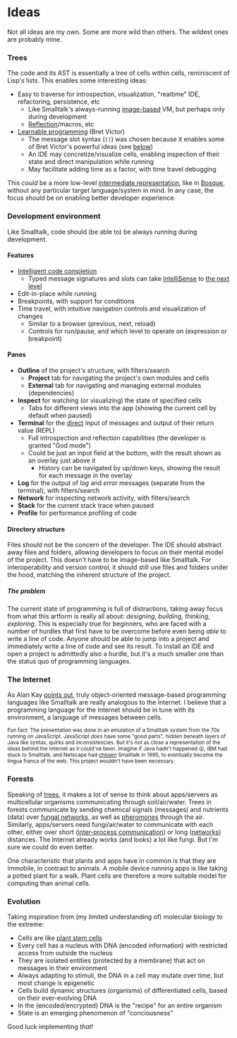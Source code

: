 # Ideas

Not all ideas are my own. Some are more wild than others. The wildest ones are probably mine.


### Trees

The code and its AST is essentially a tree of cells within cells, reminiscent of Lisp's lists. This enables some interesting ideas:

- Easy to traverse for introspection, visualization, "realtime" IDE, refactoring, persistence, etc
  - Like Smalltalk's always-running [image-based](https://en.wikipedia.org/wiki/Smalltalk#Image-based_persistence) VM, but perhaps only during development
  - [Reflection](https://en.wikipedia.org/wiki/Smalltalk#Reflection)/macros, etc
- [Learnable programming](http://worrydream.com/LearnableProgramming/) (Bret Victor)
  - The message slot syntax (`()`) was chosen because it enables some of Bret Victor's powerful ideas (see [below](#development-environment))
  - An IDE may concretize/visualize cells, enabling inspection of their state and direct manipulation while running
  - May facilitate adding time as a factor, with time travel debugging

This _could_ be a more low-level [intermediate representation](https://en.wikipedia.org/wiki/Intermediate_representation), like in [Bosque](https://github.com/microsoft/BosqueLanguage/), without any particular target language/system in mind. In any case, the focus should be on enabling better developer experience.

### Development environment

Like Smalltalk, code should (be able to) be always running during development.

#### Features

- [Intelligent code completion](https://en.wikipedia.org/wiki/Intelligent_code_completion)
  - Typed message signatures and slots can take [IntelliSense](https://code.visualstudio.com/docs/editor/intellisense) to [the next level](http://worrydream.com/LearnableProgramming/)
- Edit-in-place while running
- Breakpoints, with support for conditions
- Time travel, with intuitive navigation controls and visualization of changes
  - Similar to a browser (previous, next, reload)
  - Controls for run/pause, and which level to operate on (expression or breakpoint)

#### Panes

  - **Outline** of the project's structure, with filters/search
    - **Project** tab for navigating the project's own modules and cells
    - **External** tab for navigating and managing external modules (dependencies)
  - **Inspect** for watching (or visualizing) the state of specified cells
    - Tabs for different views into the app (showing the current cell by default when paused)
  - **Terminal** for the [direct](https://en.wikipedia.org/wiki/Direct_mode) input of messages and output of their return value (REPL)
    - Full introspection and reflection capabilities (the developer is granted "God mode")
    - Could be just an input field at the bottom, with the result shown as an overlay just above it
      - History can be navigated by up/down keys, showing the result for each message in the overlay
  - **Log** for the output of _log_ and _error_ messages (separate from the terminal), with filters/search
  - **Network** for inspecting network activity, with filters/search
  - **Stack** for the current stack trace when paused
  - **Profile** for performance profiling of code

#### Directory structure

Files should not be the concern of the developer. The IDE should abstract away files and folders, allowing developers to focus on their mental model of the project. This doesn't have to be image-based like Smalltalk. For interoperability and version control, it should still use files and folders under the hood, matching the inherent structure of the project.

##### The problem

The current state of programming is full of distractions, taking away focus from what this artform is really all about: _designing_, _building_, _thinking_, _exploring_. This is especially true for beginners, who are faced with a number of hurdles that first have to be overcome before even being _able_ to write a line of code. Anyone should be able to jump into a project and immediately write a line of code and see its result. To install an IDE and open a project is admittedly also a hurdle, but it's a much smaller one than the status quo of programming languages.

### The Internet

As Alan Kay [points out](https://www.youtube.com/watch?v=AnrlSqtpOkw#t=2m56s), truly object-oriented message-based programming languages like Smalltalk are really analogous to the Internet. I believe that a programming language for the Internet should be in tune with its environment, a language of messages between cells.

<sub>Fun fact: The presentation was done in an emulation of a Smalltalk system from the 70s running on JavaScript. JavaScript _does_ have some "good parts", hidden beneath layers of Java like syntax, quirks and inconsistencies. But it's not as close a representation of the ideas behind the Internet as it could've been. Imagine if Java hadn't happened 😲, IBM had stuck to Smalltalk, and Netscape had [chosen](https://en.wikipedia.org/wiki/JavaScript#Creation_at_Netscape) Smalltalk in 1995, to eventually become the lingua franca of the web. This project wouldn't have been necessary.</sub>

### Forests

Speaking of [trees](#trees), it makes a lot of sense to think about apps/servers as multicellular organisms communicating through soil/air/water. Trees in forests communicate by sending chemical signals (messages) and nutrients (data) over [fungal networks](https://en.wikipedia.org/wiki/Mycorrhiza), as well as [pheromones](https://en.wikipedia.org/wiki/Pheromone) through the air. Similarly, apps/servers need fungi/air/water to communicate with each other, either over short ([inter-process communication](https://en.wikipedia.org/wiki/Inter-process_communication)) or long ([networks](https://en.wikipedia.org/wiki/Computer_network)) distances. The Internet already works (and looks) a lot like fungi. But I'm sure we could do even better.

One characteristic that plants and apps have in common is that they are immobile, in contrast to animals. A mobile device running apps is like taking a potted plant for a walk. Plant cells are therefore a more suitable model for computing than animal cells.

### Evolution

Taking inspiration from (my limited understanding of) molecular biology to the extreme:

- Cells are like [plant stem cells](https://en.wikipedia.org/wiki/Plant_stem_cell)
- Every cell has a nucleus with DNA (encoded information) with restricted access from outside the nucleus
- They are isolated entities (protected by a membrane) that act on messages in their environment
- Always adapting to stimuli, the DNA in a cell may mutate over time, but most change is epigenetic
- Cells build dynamic structures (organisms) of differentiated cells, based on their ever-evolving DNA
- In the (encoded/encrypted) DNA is the "recipe" for an entire organism
- State is an emerging phenomenon of "conciousness"

Good luck implementing _that!_
